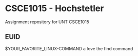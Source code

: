# CSCE1015 - Hochstetler
Assignment repository for UNT CSCE1015
## EUID
$YOUR_FAVORITE_LINUX-COMMAND
a love the find command
